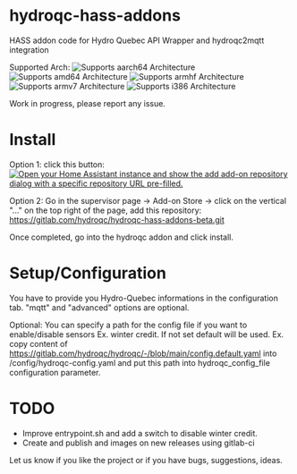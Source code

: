 # hydroqc-hass-addons

HASS addon code for Hydro Quebec API Wrapper and hydroqc2mqtt integration

Supported Arch:
![Supports aarch64 Architecture][aarch64-shield]
![Supports amd64 Architecture][amd64-shield]
![Supports armhf Architecture][armhf-shield]
![Supports armv7 Architecture][armv7-shield]
![Supports i386 Architecture][i386-shield]

Work in progress, please report any issue.

# Install

Option 1: click this button:
[![Open your Home Assistant instance and show the add add-on repository dialog with a specific repository URL pre-filled.](https://my.home-assistant.io/badges/supervisor_add_addon_repository.svg)](https://my.home-assistant.io/redirect/supervisor_add_addon_repository/?repository_url=https%3A%2F%2Fgitlab.com%2Fhydroqc%2Fhydroqc-hass-addons-beta)

Option 2: Go in the supervisor page -> Add-on Store -> click on the vertical "..." on the top right of the page, add this repository: https://gitlab.com/hydroqc/hydroqc-hass-addons-beta.git

Once completed, go into the hydroqc addon and click install.

# Setup/Configuration

You have to provide you Hydro-Quebec informations in the configuration tab. "mqtt" and "advanced" options are optional.

Optional:
You can specify a path for the config file if you want to enable/disable sensors Ex. winter credit. If not set default will be used. Ex. copy content of https://gitlab.com/hydroqc/hydroqc/-/blob/main/config.default.yaml into /config/hydroqc-config.yaml and put this path into hydroqc_config_file configuration parameter.

# TODO

- Improve entrypoint.sh and add a switch to disable winter credit.
- Create and publish and images on new releases using gitlab-ci

Let us know if you like the project or if you have bugs, suggestions, ideas.

[aarch64-shield]: https://img.shields.io/badge/aarch64-yes-green.svg
[amd64-shield]: https://img.shields.io/badge/amd64-yes-green.svg
[armhf-shield]: https://img.shields.io/badge/armhf-yes-green.svg
[armv7-shield]: https://img.shields.io/badge/armv7-yes-green.svg
[i386-shield]: https://img.shields.io/badge/i386-yes-green.svg
